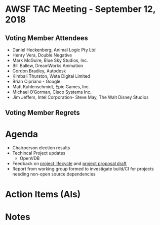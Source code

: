# AWSF TAC Meeting - September 12, 2018

## Voting Member Attendees

- Daniel Heckenberg, Animal Logic Pty Ltd
- Henry Vera, Double Negative
- Mark McGuire, Blue Sky Studios, Inc.
- Bill Ballew, DreamWorks Animation
- Gordon Bradley, Autodesk
- Kimball Thurston, Weta Digital Limited
- Brian Cipriano - Google
- Matt Kuhlenschmidt, Epic Games, Inc.
- Michael O’Gorman, Cisco Systems Inc.
- Jim Jeffers, Intel Corporation- Steve May, The Walt Disney Studios

## Voting Member Regrets



# Agenda

- Chairperson election results
- Techincal Project updates
  - OpenVDB
- Feedback on [project lifecycle](../governance/lifecycle.md) and [project proposal draft](../governance/proposal_template.md)
- Report from working group formed to investigate build/CI for projects needing non-open source dependencies

# Action Items (AIs)

# Notes
